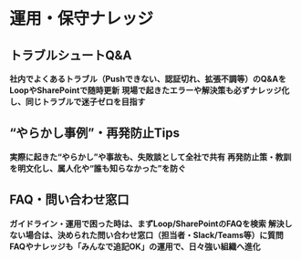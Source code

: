 # 運用・保守ナレッジ

## トラブルシュートQ&A
**社内でよくあるトラブル（Pushできない、認証切れ、拡張不調等）のQ&AをLoopやSharePointで随時更新**
**現場で起きたエラーや解決策も必ずナレッジ化し、同じトラブルで迷子ゼロを目指す**

## “やらかし事例”・再発防止Tips
**実際に起きた“やらかし”や事故も、失敗談として全社で共有**
**再発防止策・教訓を明文化し、属人化や“誰も知らなかった”を防ぐ**

## FAQ・問い合わせ窓口
**ガイドライン・運用で困った時は、まずLoop/SharePointのFAQを検索**
**解決しない場合は、決められた問い合わせ窓口（担当者・Slack/Teams等）に質問**
**FAQやナレッジも「みんなで追記OK」の運用で、日々強い組織へ進化**
